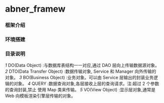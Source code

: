 # abner_framew

### 框架介绍

### 环境搭建

### 目录说明


*1* DO(Data Object) :与数据库表结构一一对应,通过 DAO 层向上传输数据源对象。
*2* DTO(Data Transfer Object) :数据传输对象, Service 和 Manager 向外传输的对象。
*3* BO(Business Object) :业务对象。可以由 Service 层输出的封装业务逻辑的对象。
*4* QUERY :数据查询对象,各层接收上层的查询请求。注:超过 2 个参数的查询封装,禁止
使用 Map 类来传输。
*5* VO(View Object) :显示层对象,通常是 Web 向模板渲染引擎层传输的对象。

